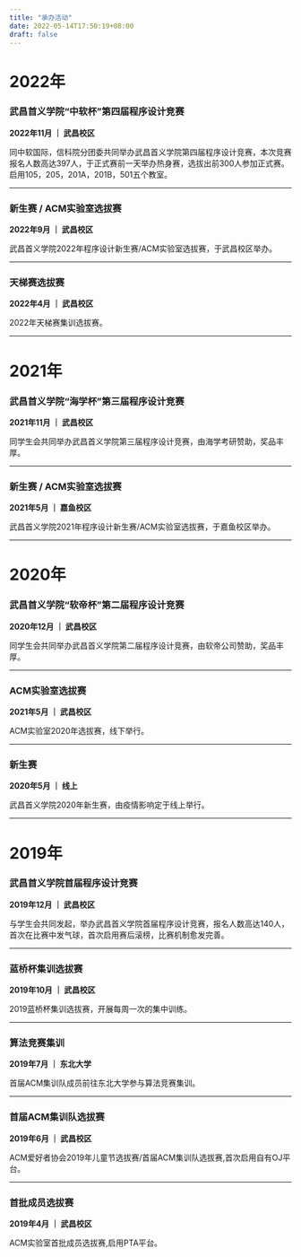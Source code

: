 ```yaml
---
title: "承办活动"
date: 2022-05-14T17:50:19+08:00
draft: false
---
```


# 2022年

### 武昌首义学院“中软杯”第四届程序设计竞赛

**2022年11月 ｜ 武昌校区**

同中软国际，信科院分团委共同举办武昌首义学院第四届程序设计竞赛，本次竞赛报名人数高达397人，于正式赛前一天举办热身赛，选拔出前300人参加正式赛。启用105，205，201A，201B，501五个教室。

---

### 新生赛 / ACM实验室选拔赛

**2022年9月 ｜ 武昌校区**

武昌首义学院2022年程序设计新生赛/ACM实验室选拔赛，于武昌校区举办。

---

### 天梯赛选拔赛

**2022年4月 ｜ 武昌校区**

2022年天梯赛集训选拔赛。

---

# 2021年

### 武昌首义学院“海学杯”第三届程序设计竞赛

**2021年11月 ｜ 武昌校区**

同学生会共同举办武昌首义学院第三届程序设计竞赛，由海学考研赞助，奖品丰厚。

---

### 新生赛 / ACM实验室选拔赛

**2021年5月 ｜ 嘉鱼校区**

武昌首义学院2021年程序设计新生赛/ACM实验室选拔赛，于嘉鱼校区举办。

---

# 2020年

### 武昌首义学院“软帝杯”第二届程序设计竞赛

**2020年12月 ｜ 武昌校区**

同学生会共同举办武昌首义学院第二届程序设计竞赛，由软帝公司赞助，奖品丰厚。

---

### ACM实验室选拔赛

**2021年5月 ｜ 武昌校区**

ACM实验室2020年选拔赛，线下举行。

---

### 新生赛

**2020年5月 ｜ 线上**

武昌首义学院2020年新生赛，由疫情影响定于线上举行。

---

# 2019年

### 武昌首义学院首届程序设计竞赛

**2019年12月 ｜ 武昌校区**

与学生会共同发起，举办武昌首义学院首届程序设计竞赛，报名人数高达140人，首次在比赛中发气球，首次启用赛后滚榜，比赛机制愈发完善。

---

### 蓝桥杯集训选拔赛

**2019年10月 ｜ 武昌校区**

2019蓝桥杯集训选拔赛，开展每周一次的集中训练。

---

### 算法竞赛集训

**2019年7月 ｜ 东北大学**

首届ACM集训队成员前往东北大学参与算法竞赛集训。

---

### 首届ACM集训队选拔赛

**2019年6月 ｜ 武昌校区**

ACM爱好者协会2019年儿童节选拔赛/首届ACM集训队选拔赛,首次启用自有OJ平台。

---

### 首批成员选拔赛

**2019年4月 ｜ 武昌校区**

ACM实验室首批成员选拔赛,启用PTA平台。
